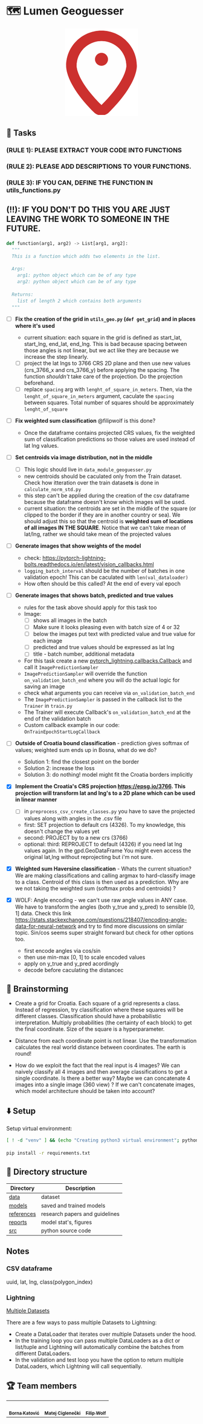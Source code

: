 # 🗺️ Lumen Geoguesser

<p align="center">
	<img src="readme-pics/geoguesser-logo.png"></img>
</p>



## 📝 Tasks

### **(RULE 1): PLEASE EXTRACT YOUR CODE INTO FUNCTIONS**

### **(RULE 2): PLEASE ADD DESCRIPTIONS TO YOUR FUNCTIONS.**
### **(RULE 3): IF YOU CAN, DEFINE THE FUNCTION IN utils_functions.py**
## **(!!): IF YOU DON'T DO THIS YOU ARE JUST LEAVING THE WORK TO SOMEONE IN THE FUTURE.**

```py
def function(arg1, arg2) -> List[arg1, arg2]:
  """
  This is a function which adds two elements in the list.

  Args:
    arg1: python object which can be of any type
    arg2: python object which can be of any type
  
  Returns:
    list of length 2 which contains both arguments
  """
```
- [ ] **Fix the creation of the grid in `utils_geo.py` (`def get_grid`) and in places where it's used**
  - current situation: each square in the grid is defined as start_lat, start_lng, end_lat, end_lng. This is bad because spacing between those angles is not linear, but we act like they are because we increase the step linearly.
  - [ ] project the lat lngs to 3766 CRS 2D plane and then use new values (crs_3766_x and crs_3766_y) before applying the spacing. The function _shouldn't_ take care of the projection. Do the projection beforehand.
  - [ ] replace `spacing` arg with `lenght_of_square_in_meters`. Then, via the `lenght_of_square_in_meters` argument, caculate the `spacing` between squares. Total number of squares should be approximately `lenght_of_square`

- [ ] **Fix weighted sum classification** @filipwolf is this done?
  - Once the dataframe contains projected CRS values, fix the weighted sum of classification predictions so those values are used instead of lat lng values.

- [ ] **Set centroids via image distribution, not in the middle**
  - [ ] This logic should live in `data_module_geoguesser.py`
  - new centroids should be caculated only from the Train dataset. Check how itteration over the train dataset**s** is done in `calculate_norm_std.py`
  - this step can't be applied during the creation of the csv dataframe because the dataframe doesn't know which images will be used.
  - current situation: the centroids are set in the middle of the square (or clipped to the border if they are in another country or sea). We should adjust this so that the centroid is **weighted sum of locations of all images IN THE SQUARE**. Notice that we can't take mean of lat/lng, rather we should take mean of the projected values

- [ ] **Generate images that show weights of the model**
  - check: <https://pytorch-lightning-bolts.readthedocs.io/en/latest/vision_callbacks.html>
  - `logging_batch_interval` should be the number of batches in one validation epoch! This can be caculated with `len(val_dataloader)`
  - How often should be this called? At the end of every val epoch

- [ ] **Generate images that shows batch, predicted and true values**
  - rules for the task above should apply for this task too
  - Image:
    - [ ] shows all images in the batch
    - [ ] Make sure it looks pleasing even with batch size of 4 or 32
    - [ ] below the images put text with predicted value and true value for each image
    - [ ] predicted and true values should be expressed as lat lng
    - [ ] title - batch number, additional metadata
  - For this task create a new [pytorch_lightning.callbacks.Callback](https://pytorch-lightning.readthedocs.io/en/stable/api/pytorch_lightning.callbacks.Callback.html#pytorch_lightning.callbacks.Callback) and call it `ImagePredictionSampler`
  - `ImagePredictionSampler` will override the function `on_validation_batch_end` where you will do the actual logic for saving an image
  - check what arguments you can receive via `on_validation_batch_end`
  - The `ImagePredictionSampler` is passed in the callback list to the `Trainer` in `train.py`
  - The Trainer will execute Callback's `on_validation_batch_end` at the end of the validation batch
  - Custom callback example in our code: `OnTrainEpochStartLogCallback`

- [ ] **Outside of Croatia bound classification** - prediction gives softmax of values; weighted sum ends up in Bosna, what do we do?
  - Solution 1: find the closest point on the border
  - Solution 2: increase the loss
  - Solution 3: do nothing! model might fit the Croatia borders implicitly

- [x] **Implement the Croatia's CRS projection <https://epsg.io/3766>. This projection will transform lat and lng's to a 2D plane which can be used in linear manner**
  - [ ] in `preprocess_csv_create_classes.py` you have to save the projected values along with angles in the .csv file
  - first: SET projection to default crs (4326). To my knowledge, this doesn't change the values yet
  - second: PROJECT by to a new crs (3766)  
  - optional: third: REPROJECT to default (4326) if you need lat lng values again. In the gpd.GeoDataFrame You might even access the original lat,lng without reprojecting but i'm not sure.

- [x] **Weighted sum Haversine classification** - Whats the current situation? We are making classifications and calling argmax to hard-classify image to a class. Centroid of this class is then used as a prediction. Why are we not taking the weighted sum (softmax probs and centroids) ?

- [x] WOLF: Angle encoding - we can't use raw angle values in ANY case. We have to transform the angles (both y_true and y_pred) to sensible [0, 1] data. Check this link <https://stats.stackexchange.com/questions/218407/encoding-angle-data-for-neural-network> and try to find more discussions on similar topic. Sin/cos seems super straight forward but check for other options too.
  - first encode angles via cos/sin
  - then use min-max [0, 1] to scale encoded values
  - apply on y_true and y_pred acordingly
  - decode before caculating the distancec

## 🧠 Brainstorming

- Create a grid for Croatia. Each square of a grid represents a class. Instead of regression, try classification where these squares will be different classes. Classification should have a probabilistic interpretation. Multiply probabilities (the certainty of each block) to get the final coordinate. Size of the square is a hyperparameter.

- Distance from each coordinate point is not linear. Use the transformation calculates the real world distance between coordinates. The earth is round!

- How do we exploit the fact that the real input is 4 images? We can naively classify all 4 images and then average classifications to get a single coordinate. Is there a better way? Maybe we can concatenate 4 images into a single image (360 view) ? If we can't concatenate images, which model architecture should be taken into account?

## ⬇️ Setup

Setup virtual environment:

```bash
[ ! -d "venv" ] && (echo "Creating python3 virtual environment"; python3 -m venv venv)

pip install -r requirements.txt
```

## 📁 Directory structure

| Directory                   | Description                    |
| --------------------------- | ------------------------------ |
| [data](./data/)             | dataset                        |
| [models](./models/)         | saved and trained models       |
| [references](./references/) | research papers and guidelines |
| [reports](./reports/)       | model stat's, figures          |
| [src](./src/)               | python source code             |

## Notes

### CSV dataframe

uuid, lat, lng, class(polygon_index)

### Lightning

[Multiple Datasets
](https://pytorch-lightning.readthedocs.io/en/stable/guides/data.html#multiple-datasets)

There are a few ways to pass multiple Datasets to Lightning:

- Create a DataLoader that iterates over multiple Datasets under the hood.
- In the training loop you can pass multiple DataLoaders as a dict or list/tuple and Lightning will automatically combine the batches from different DataLoaders.
- In the validation and test loop you have the option to return multiple DataLoaders, which Lightning will call sequentially.

## 🏆 Team members

<table>
  <tr>
    <td align="center"><a href="https://github.com/bkatovic"><img src="https://avatars.githubusercontent.com/u/56589395?v=4" width="100px;" alt=""/><br /><sub><b>Borna Katović</b></sub></a><br /></td>
    <td align="center"><a href="https://github.com/matejciglenecki"><img src="https://avatars.githubusercontent.com/u/12819849?v=4" width="100px;" alt=""/><br /><sub><b>Matej Ciglenečki</b></sub></a><br /></td>
    <td align="center"><a href="https://github.com/filipwolf"><img src="https://avatars.githubusercontent.com/u/50752058?v=4" width="100px;" alt=""/><br /><sub><b>Filip Wolf</b></sub></a><br /></td>
</table>
